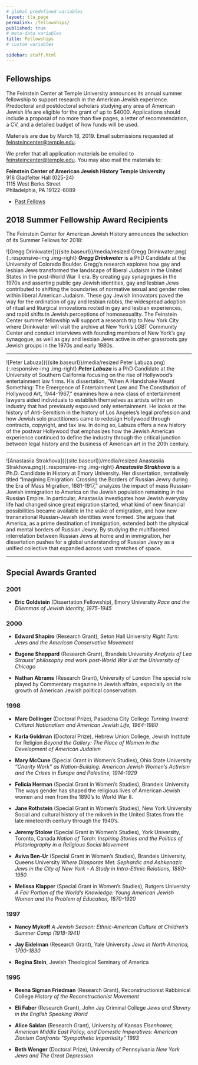 ```yaml
---
# global predefined variables
layout: tla_page
permalink: /fellowships/
published: true
# meta-data variables
title: Fellowships
# custom variables

sidebar: staff.html
---
```

## Fellowships
The Feinstein Center at Temple University announces its annual summer fellowship to support research in the American Jewish experience. Predoctoral and postdoctoral scholars studying any area of American Jewish life are eligible for the grant of up to $4000. Applications should include a proposal of no more than five pages, a letter of recommendation, a CV, and a detailed budget of how funds will be used.

Materials are due by March 18, 2019. Email submissions requested at [feinsteincenter@temple.edu](mailto:feinsteincenter@temple.edu).

We prefer that all application materials be emailed to [feinsteincenter@temple.edu](mailto:feinsteincenter@temple.edu). You may also mail the materials to:

**Feinstein Center of American Jewish History Temple University**<br>
916 Gladfelter Hall (025-24)<br>
1115 West Berks Street<br>
Philadelphia, PA 19122-6089<br>

- [Past Fellows](https://liberalarts.temple.edu/sites/liberalarts/files/PAST%20FELLOWS.pdf)

## 2018 Summer Fellowship Award Recipients
The Feinstein Center for American Jewish History announces the selection of its Summer Fellows for 2018:

![Gregg Drinkwater]({{site.baseurl}}/media/resized Gregg Drinkwater.png){:.responsive-img .img-right}
**_Gregg Drinkwater_** is a PhD Candidate at the University of Colorado Boulder. Gregg’s research explores how gay and lesbian Jews transformed the landscape of liberal Judaism in the United States in the post-World War II era. By creating gay synagogues in the 1970s and asserting public gay Jewish identities, gay and lesbian Jews contributed to shifting the boundaries of normative sexual and gender roles within liberal American Judaism. These gay Jewish innovators paved the way for the ordination of gay and lesbian rabbis, the widespread adoption of ritual and liturgical innovations rooted in gay and lesbian experiences, and rapid shifts in Jewish perceptions of homosexuality. The Feinstein Center summer fellowship will support a research trip to New York City where Drinkwater will visit the archive at New York’s LGBT Community Center and conduct interviews with founding members of New York’s gay synagogue, as well as gay and lesbian Jews active in other grassroots gay Jewish groups in the 1970s and early 1980s.

___

![Peter Labuza]({{site.baseurl}}/media/resized Peter Labuza.png){:.responsive-img .img-right}
**_Peter Labuza_** is a PhD Candidate at the University of Southern California focusing on the rise of Hollywood’s entertainment law firms. His dissertation, “When A Handshake Meant Something: The Emergence of Entertainment Law and The Constitution of Hollywood Art, 1944-1967,” examines how a new class of entertainment lawyers aided individuals to establish themselves as artists within an industry that had previously espoused only entertainment. He looks at the history of Anti-Semitism in the history of Los Angeles’s legal profession and how Jewish solo practitioners came to redesign Hollywood through contracts, copyright, and tax law. In doing so, Labuza offers a new history of the postwar Hollywood that emphasizes how the Jewish American experience continued to define the industry through the critical junction between legal history and the business of American art in the 20th century.

___

![Anastasiia Strakhova]({{site.baseurl}}/media/resized Anastasiia Strakhova.png){:.responsive-img .img-right}
**_Anastasiia Strakhova_** is a Ph.D. Candidate in History at Emory University. Her dissertation, tentatively titled “Imagining Emigration: Crossing the Borders of Russian Jewry during the Era of Mass Migration, 1881-1917,” analyzes the impact of mass Russian-Jewish immigration to America on the Jewish population remaining in the Russian Empire. In particular, Anastasiia investigates how Jewish everyday life had changed since great migration started, what kind of new financial possibilities became available in the wake of emigration, and how new transnational Russian-Jewish identities were formed. She argues that America, as a prime destination of immigration, extended both the physical and mental borders of Russian Jewry. By studying the multifaceted interrelation between Russian Jews at home and in immigration, her dissertation pushes for a global understanding of Russian Jewry as a unified collective that expanded across vast stretches of space.

___

## Special Awards Granted
### 2001
- **Eric Goldstein** (Dissertation Fellowship), Emory University
_Race and the Dilemmas of Jewish Identity, 1875-1945_

### 2000
- **Edward Shapiro** (Research Grant), Seton Hall University
_Right Turn: Jews and the American Conservative Movement_

- **Eugene Sheppard** (Research Grant), Brandeis University
_Analysis of Leo Strauss’ philosophy and work post-World War II at the University of Chicago_

- **Nathan Abrams** (Research Grant), University of London
The special role played by Commentary magazine in Jewish affairs, especially on the growth of American Jewish political conservatism.

### 1998
- **Marc Dollinger** (Doctoral Prize), Pasadena City College
_Turning Inward: Cultural Nationalism and American Jewish Life, 1964-1980_

- **Karla Goldman** (Doctoral Prize), Hebrew Union College, Jewish Institute for Religion
_Beyond the Gallery: The Place of Women in the Development of American Judaism_

- **Mary McCune** (Special Grant in Women’s Studies), Ohio State University
_“Charity Work” as Nation-Building: American Jewish Women’s Activism and the Crises in Europe and Palestine, 1914-1929_

- **Felicia Herman** (Special Grant in Women’s Studies), Brandeis University
The ways gender has shaped the religious lives of American Jewish women and men from the 1890’s to World War II.

- **Jane Rothstein** (Special Grant in Women’s Studies), New York University
Social and cultural history of the mikveh in the United States from the late nineteenth century through the 1940’s.

- **Jeremy Stolow** (Special Grant in Women’s Studies), York University, Toronto, Canada
_Nation of Torah: Inspiring Stories and the Politics of Historiography in a Religious Social Movement_

- **Aviva Ben-Ur** (Special Grant in Women’s Studies), Brandeis University, Queens University
_Where Diasporas Met: Sephardic and Ashkenazic Jews in the City of New York - A Study in Intra-Ethnic Relations, 1880-1950_

- **Melissa Klapper** (Special Grant in Women’s Studies), Rutgers University
_A Fair Portion of the World’s Knowledge: Young American Jewish Women and the Problem of Education, 1870-1920_

### 1997
- **Nancy Mykoff**
_A Jewish Season: Ethnic-American Culture at Children’s Summer Camp (1918-1941)_

- **Jay Eidelman** (Research Grant), Yale University
_Jews in North America, 1790-1830_

- **Regina Stein**, Jewish Theological Seminary of America

### 1995
- **Reena Sigman Friedman** (Research Grant), Reconstructionist Rabbinical College
_History of the Reconstructionist Movement_

- **Eli Faber** (Research Grant), John Jay Criminal College
_Jews and Slavery in the English Speaking World_

- **Alice Saldan** (Research Grant), University of Kansas
_Eisenhower, American Middle East Policy, and Domestic Imperatives: American Zionism Confronts “Sympathetic Impartiality”
1993_

- **Beth Wenger** (Doctoral Prize), University of Pennsylvania
_New York Jews and The Great Depression_
